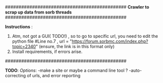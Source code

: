 #############################################
**Crawler to scrap up data from sorb threads**
#############################################

**Instructions** :

1) Atm, not got a GUI( TODO!) , so to go to specific url, you need to edit the python file
	#Line no.7 , url = "https://forum.sorbmc.com/index.php?topic=2340" (ensure, the link is in this format only)
2) Install requirements, if errors arise.

#############################################

**TODO**: 
*Options*: 
-make a site or maybe a command line tool ?
-auto-correcting of urls, and error reporting